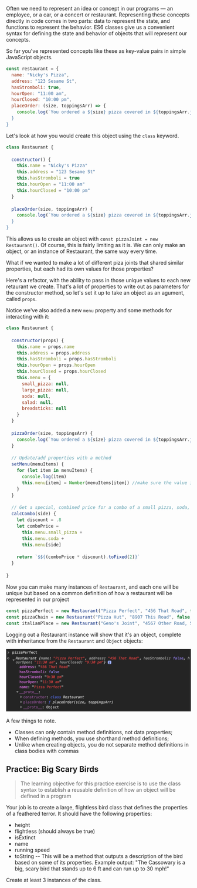
Often we need to represent an idea or concept in our programs — an employee, or a car, or a concert or restaurant. Representing these concepts directly in code comes in two parts: data to represent the state, and functions to represent the behavior. ES6 classes give us a convenient syntax for defining the state and behavior of objects that will represent our concepts.

So far you've represented concepts like these as key-value pairs in simple JavaScript objects.

```js
const restaurant = {
  name: "Nicky's Pizza",
  address: "123 Sesame St",
  hasStromboli: true,
  hourOpen: "11:00 am",
  hourClosed: "10:00 pm",
  placeOrder: (size, toppingsArr) => {
    console.log(`You ordered a ${size} pizza covered in ${toppingsArr.join(", ")})
  }
}
```

Let's look at how you would create this object using the `class` keyword.

```js
class Restaurant {

  constructor() {
    this.name = "Nicky's Pizza"
    this.address = "123 Sesame St"
    this.hasStromboli = true
    this.hourOpen = "11:00 am"
    this.hourClosed = "10:00 pm"
  }

  placeOrder(size, toppingsArr) {
    console.log(`You ordered a ${size} pizza covered in ${toppingsArr.join(", ")})
  }
}
```

This allows us to create an object with `const pizzaJoint = new Restaurant()`. Of course, this is fairly limiting as it is. We can only make an object, or an instance of Restaurant, the same way every time.

What if we wanted to make a lot of different piza joints that shared similar properties, but each had its own values for those properties?

Here's a refactor, with the ability to pass in those unique values to each new retaurant we create. That's a lot of properties to write out as parameters for the constructor method, so let's set it up to take an object as an agument, called `props`.

Notice we've also added a new `menu` property and some methods for interacting with it:

```js
class Restaurant {

  constructor(props) {
    this.name = props.name
    this.address = props.address
    this.hasStromboli = props.hasStromboli
    this.hourOpen = props.hourOpen
    this.hourClosed = props.hourClosed
    this.menu = {
      small_pizza: null,
      large_pizza: null,
      soda: null,
      salad: null,
      breadsticks: null
    }
  }

  pizzaOrder(size, toppingsArr) {
    console.log(`You ordered a ${size} pizza covered in ${toppingsArr.join(", ")}. Please pick up before ${this.hourClosed}!`)
  }

  // Update/add properties with a method
  setMenu(menuItems) {
    for (let item in menuItems) {
      console.log(item)
      this.menu[item] = Number(menuItems[item]) //make sure the value is a number, not a string
    }
  }

  // Get a special, combined price for a combo of a small pizza, soda, and choice of salad or breadsticks.
  calcCombo(side) {
    let discount = .8
    let comboPrice =
      this.menu.small_pizza +
      this.menu.soda +
      this.menu[side]

    return `$${(comboPrice * discount).toFixed(2)}`
  }

}
```

Now you can make many instances of `Restaurant`, and each one will be unique but based on a common definition of how a restaurant will be represented in our project

```js
const pizzaPerfect = new Restaurant("Pizza Perfect", "456 That Road", false, "11:30 am", "9:30 pm")
const pizzaChain = new Restaurant("Pizza Hut", "8907 This Road", false, "10:30 am", "11:00 pm")
const italianPlace = new Restaurant("Geno's Joint", "4567 Other Road, Suite #45", true, "11:30 am", "8:30 pm")
```

Logging out a Restaurant instance will show that it's an object, complete with inheritance from the `Restaurant` and `Object` objects:

![pizza joint object](./pizza-pic.png)

A few things to note.
* Classes can only contain method definitions, not data properties;
* When defining methods, you use shorthand method definitions;
* Unlike when creating objects, you do not separate method definitions in class bodies with commas

## Practice: Big Scary Birds

> The learning objective for this practice exercise is to use the class syntax to establish a reusable definition of how an object will be defined in a program

Your job is to create a large, flightless bird class that defines the properties of a feathered terror. It should have the following properties:

* height
* flightless (should always be true)
* isExtinct
* name
* running speed
* toString -- This will be a method that outputs a description of the bird based on some of its properties. Example output: "The Cassowary is a big, scary bird that stands up to 6 ft and can run up to 30 mph!"

Create at least 3 instances of the class.
